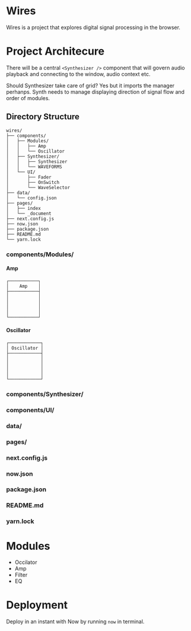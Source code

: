 # Wires
Wires is a project that explores digital signal processing in the browser.


# Project Architecure
There will be a central ```<Synthesizer />``` component that will govern 
audio playback and connecting to the window, audio context etc.

Should Synthesizer take care of grid? Yes but it imports the manager perhanps.
Synth needs to manage displaying direction of signal flow and order of modules.

## Directory Structure
```
wires/
├── components/
│   ├── Modules/
│   │   ├── Amp
│   │   └── Oscillator
│   ├── Synthesizer/
│   │   ├── Synthesizer
│   │   └── WAVEFORMS
│   └── UI/
│       ├── Fader
│       ├── OnSwitch
│       └── WaveSelector
├── data/
│   └── config.json
├── pages/
│   ├── index
│   └── _document
├── next.config.js
├── now.json
├── package.json
├── README.md
└── yarn.lock
```
### components/Modules/
#### Amp
```
┌───────────┐
│    Amp    │
├───────────┤
│           │
│           │
│           │
│           │
└───────────┘
```
#### Oscillator
```
┌────────────┐
│ Oscillator │
├────────────┤
│            │
│            │
│            │
│            │
└────────────┘
```
### components/Synthesizer/
### components/UI/
### data/
### pages/
### next.config.js
### now.json
### package.json
### README.md
### yarn.lock

# Modules
* Occilator
* Amp
* Filter
* EQ

# Deployment
Deploy in an instant with Now by running ```now``` in terminal.

